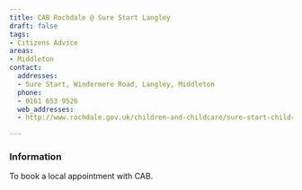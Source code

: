 ```yaml
---
title: CAB Rochdale @ Sure Start Langley
draft: false
tags:
- Citizens Advice
areas:
- Middleton
contact:
  addresses:
  - Sure Start, Windermere Road, Langley, Middleton
  phone:
  - 0161 653 9526
  web_addresses:
  - http://www.rochdale.gov.uk/children-and-childcare/sure-start-childrens-centres/pages/langley-sure-start-centre.aspx

---
```


### Information
To book a local appointment with CAB.

